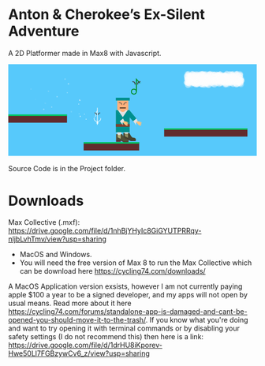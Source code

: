 # Anton & Cherokee’s Ex-Silent Adventure
A 2D Platformer made in Max8 with Javascript.

![Anton & Cherokee’s Ex-Silent Adventure Screenshot](https://github.com/Mortimyrrh/Anton-Cherokees-Ex-Silent-Adventure/blob/main/Ex-Silent%20Adventure.png)


Source Code is in the Project folder.

# Downloads
Max Collective (.mxf): https://drive.google.com/file/d/1nhBjYHyIc8GiGYUTPRRqy-nljbLvhTmv/view?usp=sharing
- MacOS and Windows.
- You will need the free version of Max 8 to run the Max Collective which can be download here https://cycling74.com/downloads/

A MacOS Application version exsists, however I am not currently paying apple $100 a year to be a signed developer, and my apps will not open by usual means. Read more about it here https://cycling74.com/forums/standalone-app-is-damaged-and-cant-be-opened-you-should-move-it-to-the-trash/.
If you know what you're doing and want to try opening it with terminal commands or by disabling your safety settings (I do not recommend this) then here is a link: https://drive.google.com/file/d/1drHU8iKporev-Hwe50Ll7FGBzywCv6_z/view?usp=sharing
